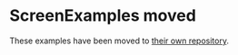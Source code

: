 # ScreenExamples moved

These examples have been moved to [their own repository](https://github.com/tigoe/display-examples). 